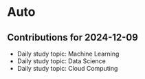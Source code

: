 # Auto

## Contributions for 2024-12-09
- Daily study topic: Machine Learning
- Daily study topic: Data Science
- Daily study topic: Cloud Computing
